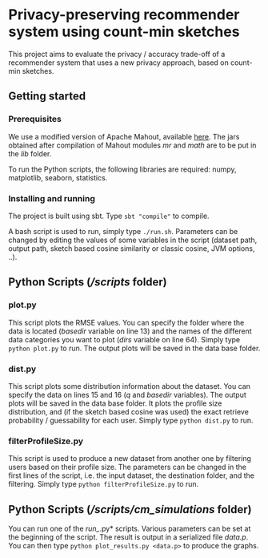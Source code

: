 # Privacy-preserving recommender system using count-min sketches 

This project aims to evaluate the privacy / accuracy trade-off of a recommender system that uses a new privacy approach, based on count-min sketches.

## Getting started

### Prerequisites

We use a modified version of Apache Mahout, available [here](https://github.com/fdemoor/mahout).
The jars obtained after compilation of Mahout modules *mr* and *math* are to be put in the *lib* folder.

To run the Python scripts, the following libraries are required: numpy, matplotlib, seaborn, statistics.

### Installing and running

The project is built using sbt. Type `sbt "compile"` to compile.

A bash script is used to run, simply type `./run.sh`.
Parameters can be changed by editing the values of some variables in the script (dataset path, output path, sketch based cosine similarity or classic cosine, JVM options, ..).

## Python Scripts (*/scripts* folder)

### plot.py

This script plots the RMSE values.
You can specify the folder where the data is located (*basedir* variable on line 13) and the names of the different data categories you want to plot (*dirs* variable on line 64).
Simply type `python plot.py` to run.
The output plots will be saved in the data base folder.

### dist.py

This script plots some distribution information about the dataset.
You can specify the data on lines 15 and 16 (*q* and *basedir* variables).
The output plots will be saved in the data base folder.
It plots the profile size distribution, and (if the sketch based cosine was used) the exact retrieve probability / guessability for each user.
Simply type `python dist.py` to run.

### filterProfileSize.py

This script is used to produce a new dataset from another one by filtering users based on their profile size.
The parameters can be changed in the first lines of the script, i.e. the input dataset, the destination folder, and the filtering.
Simply type `python filterProfileSize.py` to run.

## Python Scripts (*/scripts/cm_simulations* folder)

You can run one of the *run_*.py* scripts.
Various parameters can be set at the beginning of the script.
The result is output in a serialized file *data.p*.
You can then type `python plot_results.py <data.p>` to produce the graphs.
